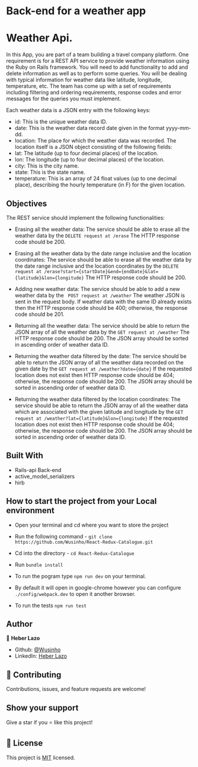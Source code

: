 # Back-end for a weather app

# Weather Api.

In this App, you are part of a team building a travel company platform. One requirement is for a REST API service to provide weather information using the Ruby on Rails framework. You will need to add functionality to add and delete information as well as to perform some queries. You will be dealing with typical information for weather data like latitude, longitude, temperature, etc. The team has come up with a set of requirements including filtering and ordering requirements, response codes and error messages for the queries you must implement.

Each weather data is a JSON entry with the following keys:

- id: This is the unique weather data ID.
- date: This is the weather data record date given in the format yyyy-mm-dd.
- location: The place for which the weather data was recorded. The location itself is a JSON object consisting of the following fields:
- lat: The latitude (up to four decimal places) of the location.
- lon: The longitude (up to four decimal places) of the location.
- city: This is the city name.
- state: This is the state name.
- temperature: This is an array of 24 float values (up to one decimal place), describing the hourly temperature (in F) for the given location.

## Objectives

The REST service should implement the following functionalities:

- Erasing all the weather data: The service should be able to erase all the weather data by the `DELETE request at /erase` The HTTP response code should be 200.

- Erasing all the weather data by the date range inclusive and the location coordinates: The service should be able to erase all the weather data by the date range inclusive and the location coordinates by the
  `DELETE request at /erase?start={startDate}&end={endDate}&lat={latitude}&lon={longitude}`
  The HTTP response code should be 200.

- Adding new weather data: The service should be able to add a new weather data by the ` POST request at /weather` The weather JSON is sent in the request body. If weather data with the same ID already exists then the HTTP response code should be 400; otherwise, the response code should be 201.

- Returning all the weather data: The service should be able to return the JSON array of all the weather data by the `GET request at /weather` The HTTP response code should be 200. The JSON array should be sorted in ascending order of weather data ID.

- Returning the weather data filtered by the date: The service should be able to return the JSON array of all the weather data recorded on the given date by the `GET request at /weather?date={date}` If the requested location does not exist then HTTP response code should be 404; otherwise, the response code should be 200. The JSON array should be sorted in ascending order of weather data ID.

- Returning the weather data filtered by the location coordinates: The service should be able to return the JSON array of all the weather data which are associated with the given latitude and longitude by the `GET request at /weather?lat={latitude}&lon={longitude}` If the requested location does not exist then HTTP response code should be 404; otherwise, the response code should be 200. The JSON array should be sorted in ascending order of weather data ID.

## Built With

- Rails-api Back-end
- active_model_serializers
- hirb

## How to start the project from your Local environment

- Open your terminal and cd where you want to store the project
- Run the following command - `git clone https://github.com/Wusinho/React-Redux-Catalogue.git `
- Cd into the directory - `cd React-Redux-Catalogue`
- Run `bundle install`
- To run the pogram type `npm run dev` on your terminal.
- By default it will open in google-chrome however you can configure `./config/webpack.dev` to open it another browser.

- To run the tests `npm run test`

## Author

👤 **Heber Lazo**

- Github: [@Wusinho](https://github.com/Wusinho)
- LinkedIn: [Heber Lazo](https://www.linkedin.com/in/heber-lazo-benza-523266133/)

## 🤝 Contributing

Contributions, issues, and feature requests are welcome!

## Show your support

Give a star if you :star: like this project!

## 📝 License

This project is [MIT](LICENSE) licensed.
